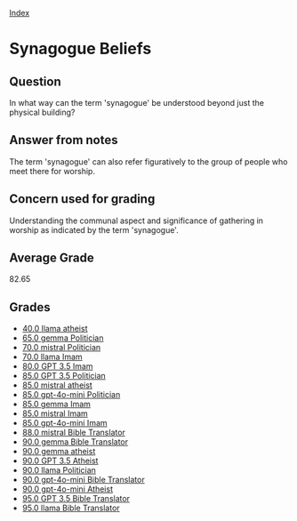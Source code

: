 
[Index](../../index.md)
# Synagogue Beliefs
## Question
In what way can the term 'synagogue' be understood beyond just the physical building?

## Answer from notes
The term 'synagogue' can also refer figuratively to the group of people who meet there for worship.

## Concern used for grading
Understanding the communal aspect and significance of gathering in worship as indicated by the term 'synagogue'.

## Average Grade
82.65

## Grades
 * [40.0 llama atheist](../answers/llama_atheist/Synagogue_Beliefs.md)
 * [65.0 gemma Politician](../answers/gemma_Politician/Synagogue_Beliefs.md)
 * [70.0 mistral Politician](../answers/mistral_Politician/Synagogue_Beliefs.md)
 * [70.0 llama Imam](../answers/llama_Imam/Synagogue_Beliefs.md)
 * [80.0 GPT 3.5 Imam](../answers/GPT_3.5_Imam/Synagogue_Beliefs.md)
 * [85.0 GPT 3.5 Politician](../answers/GPT_3.5_Politician/Synagogue_Beliefs.md)
 * [85.0 mistral atheist](../answers/mistral_atheist/Synagogue_Beliefs.md)
 * [85.0 gpt-4o-mini Politician](../answers/gpt-4o-mini_Politician/Synagogue_Beliefs.md)
 * [85.0 gemma Imam](../answers/gemma_Imam/Synagogue_Beliefs.md)
 * [85.0 mistral Imam](../answers/mistral_Imam/Synagogue_Beliefs.md)
 * [85.0 gpt-4o-mini Imam](../answers/gpt-4o-mini_Imam/Synagogue_Beliefs.md)
 * [88.0 mistral Bible Translator](../answers/mistral_Bible_Translator/Synagogue_Beliefs.md)
 * [90.0 gemma Bible Translator](../answers/gemma_Bible_Translator/Synagogue_Beliefs.md)
 * [90.0 gemma atheist](../answers/gemma_atheist/Synagogue_Beliefs.md)
 * [90.0 GPT 3.5 Atheist](../answers/GPT_3.5_Atheist/Synagogue_Beliefs.md)
 * [90.0 llama Politician](../answers/llama_Politician/Synagogue_Beliefs.md)
 * [90.0 gpt-4o-mini Bible Translator](../answers/gpt-4o-mini_Bible_Translator/Synagogue_Beliefs.md)
 * [90.0 gpt-4o-mini Atheist](../answers/gpt-4o-mini_Atheist/Synagogue_Beliefs.md)
 * [95.0 GPT 3.5 Bible Translator](../answers/GPT_3.5_Bible_Translator/Synagogue_Beliefs.md)
 * [95.0 llama Bible Translator](../answers/llama_Bible_Translator/Synagogue_Beliefs.md)

